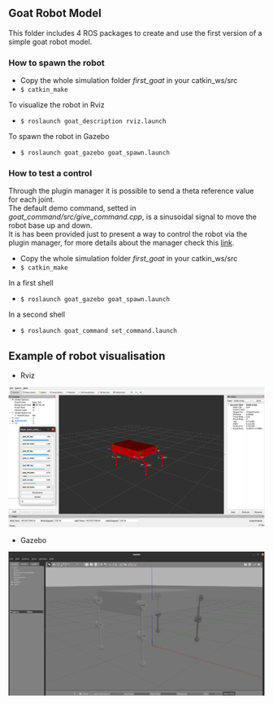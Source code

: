 ## Goat Robot Model

This folder includes 4 ROS packages to create and use the first version of a simple goat robot model.

### How to spawn the robot

- Copy the whole simulation folder *first_goat* in your catkin_ws/src 
- ``` $ catkin_make ```

To visualize the robot in Rviz
- ``` $ roslaunch goat_description rviz.launch ```

To spawn the robot in Gazebo
- ``` $ roslaunch goat_gazebo goat_spawn.launch ```

### How to test a control

Through the plugin manager it is possible to send a theta reference value for each joint. \
The default demo command, setted in *goat_command/src/give_command.cpp*, is a sinusoidal signal to move the robot base up and down. \
It is has been provided just to present a way to control the robot via the plugin manager, for more details about the manager check this [link](https://github.com/NMMI/ROS-Gazebo-plugin-qbmove).

- Copy the whole simulation folder *first_goat* in your catkin_ws/src 
- ``` $ catkin_make ```

In a first shell
- ``` $ roslaunch goat_gazebo goat_spawn.launch ```

In a second shell
- ``` $ roslaunch goat_command set_command.launch ```


## Example of robot visualisation

- Rviz

![Image of Rviz](GoatRvizExample.png)

- Gazebo

![Image of Gazebo](GoatGazeboExample.png)
